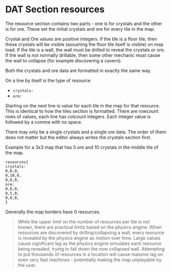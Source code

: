 # DAT Section resources

The resource section contains two parts - one is for crystals and the other is for ore.  These set the initial crystals and ore for every tile in the map.

Crystal and Ore values are positive integers. If the tile is a floor tile, then these crystals will be visible (assuming the floor tile itself is visible) on map load. If the tile is a wall, the wall must be drilled to reveal the crystals or ore. If the wall is not normally drillable, then some other mechanic must cause the wall to collapse (for example discovering a cavern).

Both the crystals and ore data are formatted in exactly the same way.

On a line by itself is the type of resource
- `crystals:`
- `ore:`

Starting on the next line is value for each tile in the map for that resource. This is identical to how the tiles section is formatted. There are rowcount rows of values, each line has colcount integers. Each integer value is followed by a comma with no space.

There may only be a single crystals and a single ore data. The order of them does not matter but the editor always writes the crystals section first.

Example for a 3x3 map that has 5 ore and 10 crystals in the middle tile of the map.

```mms
resources{
crystals:
0,0,0,
0,10,0,
0,0,0,
ore:
0,0,0,
0,5,0,
0,0,0,
}
```

Generally the map borders have 0 resources.

>While the upper limit on the number of resources per tile is not known, there are practical limits based on the physics engine. When resources are discovered by drilling/collapsing a wall, every resource is revealed by the physics engine as motion over time. Large values cause significant lag as the physics engine simulates each resource being revealed, trying to fall down the now collapsed wall. Attempting to put thousands of resources in a location will cause massive lag on even very fast machines - potentially making the map unplayable by the user.